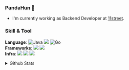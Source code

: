 ### PandaHun 🐼

* I'm currently working as Backend Developer at [11street](https://11st.co.kr).

### Skill & Tool
  **Language**: ![Java](https://img.shields.io/badge/java-%23ED8B00.svg?style=for-the-badge&logo=openjdk&logoColor=white) <img src="https://img.shields.io/badge/python-3670A0?style=for-the-badge&logo=python&logoColor=ffdd54"/> ![Go](https://img.shields.io/badge/go-%2300ADD8.svg?style=for-the-badge&logo=go&logoColor=white)
  </br>
  **Frameworks**: <img src="https://img.shields.io/badge/spring-%236DB33F.svg?style=for-the-badge&logo=spring&logoColor=white"/> <img src="https://img.shields.io/badge/FastAPI-005571?style=for-the-badge&logo=fastapi"/>
  </br>
  **Infra**: <img src="https://img.shields.io/badge/AWS-%23FF9900.svg?style=for-the-badge&logo=amazon-aws&logoColor=white"/> <img src="https://img.shields.io/badge/docker-%230db7ed.svg?style=for-the-badge&logo=docker&logoColor=white"/> <img src ="https://img.shields.io/badge/kubernetes-%23326ce5.svg?style=for-the-badge&logo=kubernetes&logoColor=white"/>


<details>
<summary>Github Stats</summary>
<div markdown="1">

 [![Anurag's github stats](https://github-readme-stats.vercel.app/api?username=PandaHun&count_private=true&show_icons=true&theme=radical)](https://github.com/anuraghazra/github-readme-stats)

</div>
</details>


